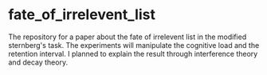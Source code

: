 # fate_of_irrelevent_list
The repository for a paper about the fate of irrelevent list in the modified sternberg's task. The experiments will manipulate the cognitive load and the retention interval. I planned to explain the result through interference theory and decay theory.
